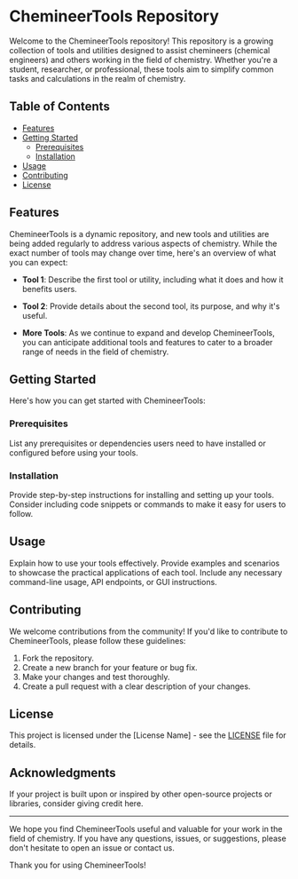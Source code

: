 # ChemineerTools Repository

Welcome to the ChemineerTools repository! This repository is a growing collection of tools and utilities designed to assist chemineers (chemical engineers) and others working in the field of chemistry. Whether you're a student, researcher, or professional, these tools aim to simplify common tasks and calculations in the realm of chemistry.

## Table of Contents

- [Features](#features)
- [Getting Started](#getting-started)
  - [Prerequisites](#prerequisites)
  - [Installation](#installation)
- [Usage](#usage)
- [Contributing](#contributing)
- [License](#license)

## Features

ChemineerTools is a dynamic repository, and new tools and utilities are being added regularly to address various aspects of chemistry. While the exact number of tools may change over time, here's an overview of what you can expect:

- **Tool 1**: Describe the first tool or utility, including what it does and how it benefits users.

- **Tool 2**: Provide details about the second tool, its purpose, and why it's useful.

- **More Tools**: As we continue to expand and develop ChemineerTools, you can anticipate additional tools and features to cater to a broader range of needs in the field of chemistry.

## Getting Started

Here's how you can get started with ChemineerTools:

### Prerequisites

List any prerequisites or dependencies users need to have installed or configured before using your tools.

### Installation

Provide step-by-step instructions for installing and setting up your tools. Consider including code snippets or commands to make it easy for users to follow.

## Usage

Explain how to use your tools effectively. Provide examples and scenarios to showcase the practical applications of each tool. Include any necessary command-line usage, API endpoints, or GUI instructions.

## Contributing

We welcome contributions from the community! If you'd like to contribute to ChemineerTools, please follow these guidelines:

1. Fork the repository.
2. Create a new branch for your feature or bug fix.
3. Make your changes and test thoroughly.
4. Create a pull request with a clear description of your changes.

## License

This project is licensed under the [License Name] - see the [LICENSE](LICENSE) file for details.

## Acknowledgments

If your project is built upon or inspired by other open-source projects or libraries, consider giving credit here.

---

We hope you find ChemineerTools useful and valuable for your work in the field of chemistry. If you have any questions, issues, or suggestions, please don't hesitate to open an issue or contact us.

Thank you for using ChemineerTools!
